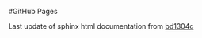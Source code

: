 #GitHub Pages

Last update of sphinx html documentation from [bd1304c](https://github.com/gdsfactory/gdsfactory/tree/bd1304ccdba3a02808ecc83a50da995d3b5013d8)
